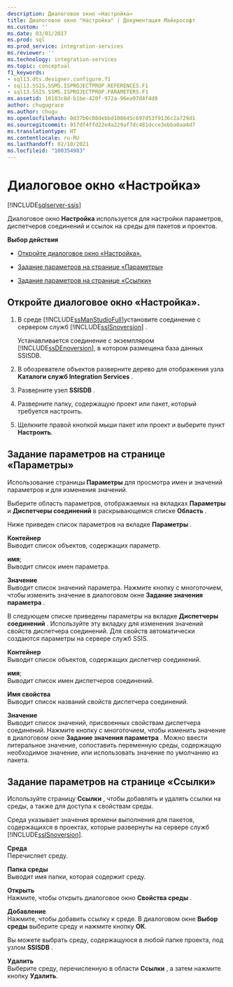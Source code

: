 ```yaml
---
description: Диалоговое окно «Настройка»
title: Диалоговое окно "Настройка" | Документация Майкрософт
ms.custom: ''
ms.date: 03/01/2017
ms.prod: sql
ms.prod_service: integration-services
ms.reviewer: ''
ms.technology: integration-services
ms.topic: conceptual
f1_keywords:
- sql13.dts.designer.configure.f1
- sql13.SSIS.SSMS.ISPROJECTPROP.REFERENCES.F1
- sql13.SSIS.SSMS.ISPROJECTPROP.PARAMETERS.F1
ms.assetid: 10183c8d-b1be-420f-972a-96ea97d4f4d8
author: chugugrace
ms.author: chugu
ms.openlocfilehash: 0d37b0c08debbd108645c697d53f9136c2a729d1
ms.sourcegitcommit: 917df4ffd22e4a229af7dc481dcce3ebba0aa4d7
ms.translationtype: HT
ms.contentlocale: ru-RU
ms.lasthandoff: 02/10/2021
ms.locfileid: "100354983"
---
```

# <a name="configure-dialog-box"></a>Диалоговое окно «Настройка»

[!INCLUDE[sqlserver-ssis](../../includes/applies-to-version/sqlserver-ssis.md)]


  Диалоговое окно **Настройка** используется для настройки параметров, диспетчеров соединений и ссылок на среды для пакетов и проектов.  
  
 **Выбор действия**  
  
-   [Откройте диалоговое окно «Настройка».](#open_dialog)  
  
-   [Задание параметров на странице «Параметры»](#parameter)  
  
-   [Задание параметров на странице «Ссылки»](#references)  
  
##  <a name="open-the-configure-dialog-box"></a><a name="open_dialog"></a> Откройте диалоговое окно «Настройка».  
  
1.  В среде [!INCLUDE[ssManStudioFull](../../includes/ssmanstudiofull-md.md)]установите соединение с сервером служб [!INCLUDE[ssISnoversion](../../includes/ssisnoversion-md.md)] .  
  
     Устанавливается соединение с экземпляром [!INCLUDE[ssDEnoversion](../../includes/ssdenoversion-md.md)], в котором размещена база данных SSISDB.  
  
2.  В обозревателе объектов разверните дерево для отображения узла **Каталоги служб Integration Services** .  
  
3.  Разверните узел **SSISDB** .  
  
4.  Разверните папку, содержащую проект или пакет, который требуется настроить.  
  
5.  Щелкните правой кнопкой мыши пакет или проект и выберите пункт **Настроить**.  
  
##  <a name="set-the-options-on-the-parameters-page"></a><a name="parameter"></a> Задание параметров на странице «Параметры»  
 Использование страницы **Параметры** для просмотра имен и значений параметров и для изменения значений.  
  
 Выберите область параметров, отображаемых на вкладках **Параметры** и **Диспетчеры соединений** в раскрывающемся списке **Область** .  
  
 Ниже приведен список параметров на вкладке **Параметры** .  
  
 **Контейнер**  
 Выводит список объектов, содержащих параметр.  
  
 **имя**;  
 Выводит список имен параметра.  
  
 **Значение**  
 Выводит список значений параметра. Нажмите кнопку с многоточием, чтобы изменить значение в диалоговом окне **Задание значения параметра** .  
  
 В следующем списке приведены параметры на вкладке **Диспетчеры соединений** . Используйте эту вкладку для изменения значений свойств диспетчера соединений. Для свойств автоматически создаются параметры на сервере служб SSIS.  
  
 **Контейнер**  
 Выводит список объектов, содержащих диспетчер соединений.  
  
 **имя**;  
 Выводит список имен диспетчеров соединений.  
  
 **Имя свойства**  
 Выводит список названий свойств диспетчера соединений.  
  
 **Значение**  
 Выводит список значений, присвоенных свойствам диспетчера соединений. Нажмите кнопку с многоточием, чтобы изменить значение в диалоговом окне **Задание значения параметра** . Можно ввести литеральное значение, сопоставить переменную среды, содержащую необходимое значение, или использовать значение по умолчанию из пакета.  
  
##  <a name="set-the-options-on-the-references-page"></a><a name="references"></a> Задание параметров на странице «Ссылки»  
 Используйте страницу **Ссылки** , чтобы добавлять и удалять ссылки на среды, а также для доступа к свойствам среды.  
  
 Среда указывает значения времени выполнения для пакетов, содержащихся в проектах, которые развернуты на сервере служб [!INCLUDE[ssISnoversion](../../includes/ssisnoversion-md.md)].  
  
 **Среда**  
 Перечисляет среду.  
  
 **Папка среды**  
 Выводит имя папки, которая содержит среду.  
  
 **Открыть**  
 Нажмите, чтобы открыть диалоговое окно **Свойства среды** .  
  
 **Добавление**  
 Нажмите, чтобы добавить ссылку к среде. В диалоговом окне **Выбор среды** выберите среду и нажмите кнопку **ОК**.  
  
 Вы можете выбрать среду, содержащуюся в любой папке проекта, под узлом **SSISDB** .  
  
 **Удалить**  
 Выберите среду, перечисленную в области **Ссылки** , а затем нажмите кнопку **Удалить**.  
  
  

